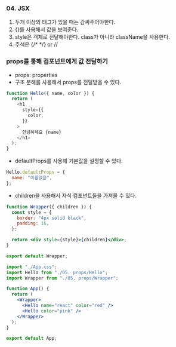 ### 04. JSX

1. 두개 이상의 태그가 있을 때는 감싸주어야한다.
2. {}를 사용해서 값을 보여준다.
3. style은 객체로 전달해야한다. class가 아니라 className을 사용한다.
4. 주석은 {/\* \*/} or //

### props를 통해 컴포넌트에게 값 전달하기

- props: properties
- 구조 분해를 사용해서 props를 전달받을 수 있다.

```javascript
function Hello({ name, color }) {
  return (
    <h1
      style={{
        color,
      }}
    >
      안녕하세요 {name}
    </h1>
  );
}
```

- defaultProps를 사용해 기본값을 설정할 수 있다.

```jsx
Hello.defaultProps = {
  name: "이름없음",
};
```

- children을 사용해서 자식 컴포넌트들을 가져올 수 있다.

```jsx
function Wrapper({ children }) {
  const style = {
    border: "4px solid black",
    padding: 16,
  };

  return <div style={style}>{children}</div>;
}

export default Wrapper;

import "./App.css";
import Hello from "./05. props/Hello";
import Wrapper from "./05. props/Wrapper";

function App() {
  return (
    <Wrapper>
      <Hello name="react" color="red" />
      <Hello color="pink" />
    </Wrapper>
  );
}

export default App;
```
